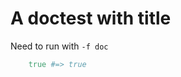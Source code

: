 # A doctest with title

Need to run with `-f doc`


```ruby literate explicit example title
    true #=> true
```

